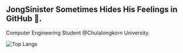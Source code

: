 <h2> JongSinister Sometimes Hides His Feelings in GitHub 🗿.</h2>
<p>
  <div>Computer Engineering Student @Chulalongkorn University.</div>
</p>

![Top Langs](https://github-readme-stats.vercel.app/api/top-langs/?username=JongSinister&layout=compact&langs_count=8&theme=highcontrast&exclude_repo=EmbedLab-FinalProject&hide=Jupyter%20Notebook)
<!--
**JongSinister/JongSinister** is a ✨ _special_ ✨ repository because its `README.md` (this file) appears on your GitHub profile.

Here are some ideas to get you started:

- 🔭 I’m currently working on ...
- 🌱 I’m currently learning ...
- 👯 I’m looking to collaborate on ...
- 🤔 I’m looking for help with ...
- 💬 Ask me about ...
- 📫 How to reach me: ...
- 😄 Pronouns: ...
- ⚡ Fun fact: ...
-->
